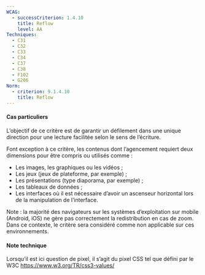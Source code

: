 ```yaml
---
WCAG:
  - successCriterion: 1.4.10
    title: Reflow
    level: AA
Techniques:
  - C31
  - C32
  - C33
  - C34
  - C37
  - C38
  - F102
  - G206
Norm:
  - criterion: 9.1.4.10
    title: Reflow
---
```


#### Cas particuliers

L’objectif de ce critère est de garantir un défilement dans une unique direction pour une lecture facilitée selon le sens de l’écriture.

Font exception à ce critère, les contenus dont l’agencement requiert deux dimensions pour être compris ou utilisés comme :

- Les images, les graphiques ou les vidéos ;
- Les jeux (jeux de plateforme, par exemple) ;
- Les présentations (type diaporama, par exemple) ;
- Les tableaux de données ;
- Les interfaces où il est nécessaire d’avoir un ascenseur horizontal lors de la manipulation de l’interface.

Note : la majorité des navigateurs sur les systèmes d’exploitation sur mobile (Android, iOS) ne gère pas correctement la redistribution en cas de zoom. Dans ce contexte, le critère sera considéré comme non applicable sur ces environnements.

#### Note technique

Lorsqu’il est ici question de pixel, il s’agit du pixel CSS tel que défini par le W3C https://www.w3.org/TR/css3-values/
